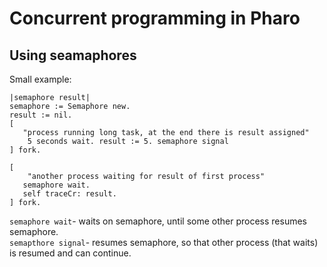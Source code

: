 # Concurrent programming in Pharo
## Using seamaphores
Small example:
```
|semaphore result| 
semaphore := Semaphore new.
result := nil.
[
   "process running long task, at the end there is result assigned"
    5 seconds wait. result := 5. semaphore signal 
] fork.

[ 
	"another process waiting for result of first process"
   semaphore wait. 
   self traceCr: result.
] fork. 
```
`semaphore wait`- waits on semaphore, until some other process resumes semaphore.  
`semapthore signal`- resumes semaphore, so that other process (that waits) is resumed and can continue.  
